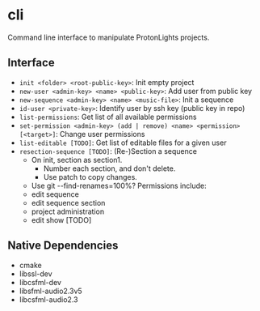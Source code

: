 # cli
Command line interface to manipulate ProtonLights projects.

## Interface

- `init <folder> <root-public-key>`: Init empty project
- `new-user <admin-key> <name> <public-key>`: Add user from public key
- `new-sequence <admin-key> <name> <music-file>`: Init a sequence
- `id-user <private-key>`: Identify user by ssh key (public key in repo)
- `list-permissions`: Get list of all available permissions
- `set-permission <admin-key> (add | remove) <name> <permission> [<target>]`: Change user permissions
- `list-editable [TODO]`: Get list of editable files for a given user
- `resection-sequence [TODO]`: (Re-)Section a sequence
  - On init, section as section1.
    - Number each section, and don't delete.
    - Use patch to copy changes.
  - Use git --find-renames=100%?
Permissions include:
  - edit sequence
  - edit sequence section
  - project administration
  - edit show [TODO]

## Native Dependencies

- cmake
- libssl-dev
- libcsfml-dev
- libsfml-audio2.3v5
- libcsfml-audio2.3
